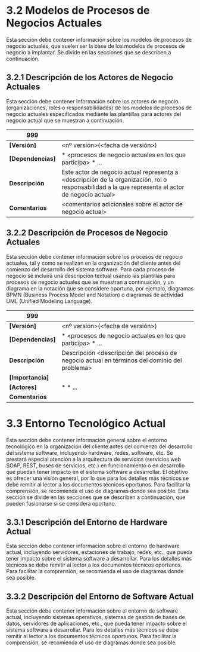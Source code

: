 # 3.2 Modelos de Procesos de Negocios Actuales
Esta sección debe contener información sobre los modelos de procesos de negocio actuales,
que suelen ser la base de los modelos de procesos de negocio a implantar.
Se divide en las secciones que se describen a continuación.

## 3.2.1 Descripción de los Actores de Negocio Actuales
Esta sección debe contener información sobre los actores de negocio (organizaciones, roles
o responsabilidades) de los modelos de procesos de negocio actuales especificados mediante
las plantillas para actores del negocio actual que se muestran a continuación.

| **<id>999** | <nombre descriptivo> |
| -- | -- |
| **[Versión]** | <nº versión>(<fecha de versión>) |
| **[Dependencias]** | * \<procesos de negocio actuales en los que participa> * ... |
| **Descripción** | Este actor de negocio actual representa a <descripción de la organización, rol o responsabilidad  a la que representa  el actor de negocio actual> |
| **Comentarios** | \<comentarios adicionales sobre el actor de negocio actual> |

## 3.2.2 Descripción de Procesos de Negocio Actuales
Esta sección debe contener información sobre los procesos de negocio actuales, tal y como se realizan en la organización del cliente antes del comienzo del desarrollo del sistema software. Para cada proceso de negocio se incluirá una descripción textual usando las plantillas para procesos de negocio actuales que se muestran a continuación, y un diagrama en la notación que se considere oportuna, por ejemplo, diagramas BPMN (Business Process Model and Notation) o diagramas de actividad UML (Unified Modeling Language).

| <id>999 | <nombre descriptivo> |
| -- | -- |
| **[Versión]** | <nº versión>(<fecha de versión>) |
| **[Dependencias]** | * \<procesos de negocio actuales en los que participa> * ... |
| **Descripción** | Descripción	<descripción del proceso de negocio actual en términos del dominio del problema> |
| **[Importancia]** | <importancia del proceso de negocio para el cliente> |
| **[Actores]** | * <actor que participa en el proceso de negocio> * ... |
| **Comentarios** | <comentarios adicionales sobre el actor de negocio actual> |  

# 3.3 Entorno Tecnológico Actual
Esta sección debe contener información general sobre el entorno tecnológico en la organización del cliente antes del comienzo del desarrollo del sistema software, incluyendo hardware, redes, software, etc. Se prestará especial atención a la arquitectura de servicios (servicios web SOAP, REST, buses de servicios, etc.) en funcionamiento o en desarrollo que puedan tener impacto en el sistema software a desarrollar. El objetivo es ofrecer una visión general, por lo que para los detalles más técnicos se debe remitir al lector a los documentos técnicos oportunos. Para facilitar la comprensión, se recomienda el uso de diagramas donde sea posible. Esta sección se divide en las secciones que se describen a continuación, que pueden fusionarse si se considera oportuno.

## 3.3.1 Descripción del Entorno de Hardware Actual
Esta sección debe contener información sobre el entorno de hardware actual, incluyendo servidores, estaciones de trabajo, redes, etc., que pueda tener impacto sobre el sistema software a desarrollar. Para los detalles más técnicos se debe remitir al lector a los documentos técnicos oportunos. Para facilitar la comprensión, se recomienda el uso de diagramas donde sea posible.

## 3.3.2 	Descripción del Entorno de Software Actual
Esta sección debe contener información sobre el entorno de software actual, incluyendo sistemas operativos, sistemas de gestión de bases de datos, servidores de aplicaciones, etc., que pueda tener impacto sobre el sistema software a desarrollar. Para los detalles más técnicos se debe remitir al lector a los documentos técnicos oportunos. Para facilitar la comprensión, se recomienda el uso de diagramas donde sea posible.
